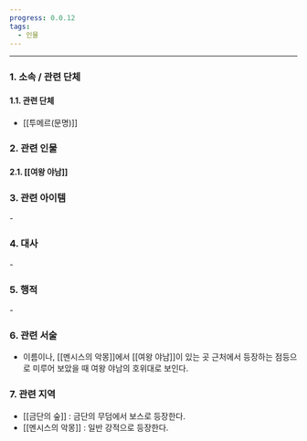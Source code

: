 ```yaml
---
progress: 0.0.12
tags:
  - 인물
---
```

---
### 1. 소속 / 관련 단체
#### 1.1. 관련 단체
- [[투메르(문명)]]

### 2. 관련 인물
#### 2.1. [[여왕 야남]]

### 3. 관련 아이템
\-

### 4. 대사
\-
### 5. 행적
\-
### 6. 관련 서술
- 이름이나, [[멘시스의 악몽]]에서 [[여왕 야남]]이 있는 곳 근처에서 등장하는 점등으로 미루어 보았을 때 여왕 야남의 호위대로 보인다.
### 7. 관련 지역
- [[금단의 숲]] : 금단의 무덤에서 보스로 등장한다.
- [[멘시스의 악몽]] : 일반 강적으로 등장한다.